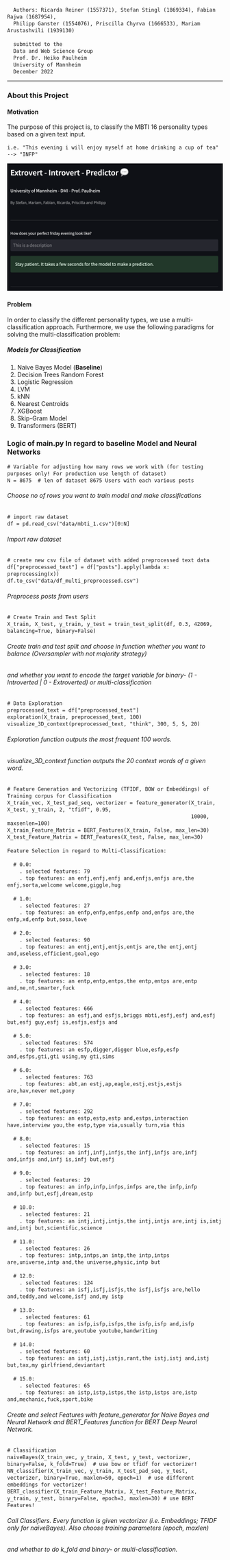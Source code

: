 

      Authors: Ricarda Reiner (1557371), Stefan Stingl (1869334), Fabian Rajwa (1687954),
      Philipp Ganster (1554076), Priscilla Chyrva (1666533), Mariam Arustashvili (1939130)

      submitted to the
      Data and Web Science Group
      Prof. Dr. Heiko Paulheim
      University of Mannheim
      December 2022

---


### About this Project

#### Motivation
The purpose of this project is, to classify the MBTI 16 personality types based on a given text input.
   
    i.e. "This evening i will enjoy myself at home drinking a cup of tea" --> "INFP"
    
![User Interface](https://github.com/pgphi/Data_Mining_MBTI/blob/main/img/ui.png)
    
#### Problem
In order to classify the different personality types, we use a multi-classification approach. Furthermore,
we use the following paradigms for solving the multi-classification problem:

##### Models for Classification

1) Naive Bayes Model (**Baseline**)
2) Decision Trees	Random Forest	
3) Logistic Regression	
4) LVM
5) kNN
6) Nearest Centroids	
7) XGBoost
8) Skip-Gram Model
9) Transformers (BERT)




### Logic of main.py In regard to baseline Model and Neural Networks

    # Variable for adjusting how many rows we work with (for testing purposes only! For production use length of dataset)
    N = 8675  # len of dataset 8675 Users with each various posts
###### Choose no of rows you want to train model and make classifications

    # import raw dataset
    df = pd.read_csv("data/mbti_1.csv")[0:N]
###### Import raw dataset

    # create new csv file of dataset with added preprocessed text data
    df["preprocessed_text"] = df["posts"].apply(lambda x: preprocessing(x))
    df.to_csv("data/df_multi_preprocessed.csv")
###### Preprocess posts from users

    # Create Train and Test Split
    X_train, X_test, y_train, y_test = train_test_split(df, 0.3, 42069, balancing=True, binary=False)
###### Create train and test split and choose in function whether you want to balance (Oversampler with not majority strategy) 
###### and whether you want to encode the target variable for binary- (1 - Introverted | 0 - Extroverted) or multi-classification

    # Data Exploration
    preprocessed_text = df["preprocessed_text"]
    exploration(X_train, preprocessed_text, 100)
    visualize_3D_context(preprocessed_text, "think", 300, 5, 5, 20)
###### Exploration function outputs the most frequent 100 words.
###### visualize_3D_context function outputs the 20 context words of a given word.

    # Feature Generation and Vectorizing (TFIDF, BOW or Embeddings) of Training corpus for Classification
    X_train_vec, X_test_pad_seq, vectorizer = feature_generator(X_train, X_test, y_train, 2, "tfidf", 0.95,
                                                                10000, maxsenlen=100)
    X_train_Feature_Matrix = BERT_Features(X_train, False, max_len=30)
    X_test_Feature_Matrix = BERT_Features(X_test, False, max_len=30)
    
    Feature Selection in regard to Multi-Classification:
    
      # 0.0:
        . selected features: 79
        . top features: an enfj,enfj,enfj and,enfjs,enfjs are,the enfj,sorta,welcome welcome,giggle,hug

      # 1.0:
        . selected features: 27
        . top features: an enfp,enfp,enfps,enfp and,enfps are,the enfp,xd,enfp but,sosx,love

      # 2.0:
        . selected features: 90
        . top features: an entj,entj,entjs,entjs are,the entj,entj and,useless,efficient,goal,ego

      # 3.0:
        . selected features: 18
        . top features: an entp,entp,entps,the entp,entps are,entp and,ne,nt,smarter,fuck

      # 4.0:
        . selected features: 666
        . top features: an esfj,and esfjs,briggs mbti,esfj,esfj and,esfj but,esfj guy,esfj is,esfjs,esfjs and

      # 5.0:
        . selected features: 574
        . top features: an esfp,digger,digger blue,esfp,esfp and,esfps,gti,gti using,my gti,sims

      # 6.0:
        . selected features: 763
        . top features: abt,an estj,ap,eagle,estj,estjs,estjs are,hav,never met,pony

      # 7.0:
        . selected features: 292
        . top features: an estp,estp,estp and,estps,interaction have,interview you,the estp,type via,usually turn,via this

      # 8.0:
        . selected features: 15
        . top features: an infj,infj,infjs,the infj,infjs are,infj and,infjs and,infj is,infj but,esfj

      # 9.0:
        . selected features: 29
        . top features: an infp,infp,infps,infps are,the infp,infp and,infp but,esfj,dream,estp

      # 10.0:
        . selected features: 21
        . top features: an intj,intj,intjs,the intj,intjs are,intj is,intj and,intj but,scientific,science

      # 11.0:
        . selected features: 26
        . top features: intp,intps,an intp,the intp,intps are,universe,intp and,the universe,physic,intp but

      # 12.0:
        . selected features: 124
        . top features: an isfj,isfj,isfjs,the isfj,isfjs are,hello and,teddy,and welcome,isfj and,my istp

      # 13.0:
        . selected features: 61
        . top features: an isfp,isfp,isfps,the isfp,isfp and,isfp but,drawing,isfps are,youtube youtube,handwriting

      # 14.0:
        . selected features: 60
        . top features: an istj,istj,istjs,rant,the istj,istj and,istj but,tax,my girlfriend,deviantart

      # 15.0:
        . selected features: 65
        . top features: an istp,istp,istps,the istp,istps are,istp and,mechanic,fuck,sport,bike
###### Create and select Features with feature_generator for Naive Bayes and Neural Network and BERT_Features function for BERT Deep Neural Network.

    # Classification
    naiveBayes(X_train_vec, y_train, X_test, y_test, vectorizer, binary=False, k_fold=True)  # use bow or tfidf for vectorizer!
    NN_classifier(X_train_vec, y_train, X_test_pad_seq, y_test, vectorizer, binary=True, maxlen=50, epoch=1)  # use different embeddings for vectorizer!
    BERT_classifier(X_train_Feature_Matrix, X_test_Feature_Matrix, y_train, y_test, binary=False, epoch=3, maxlen=30) # use BERT Features!
###### Call Classifiers. Every function is given vectorizer (i.e. Embeddings; TFIDF only for naiveBayes). Also choose training parameters (epoch, maxlen)
###### and whether to do k_fold and binary- or multi-classification.
